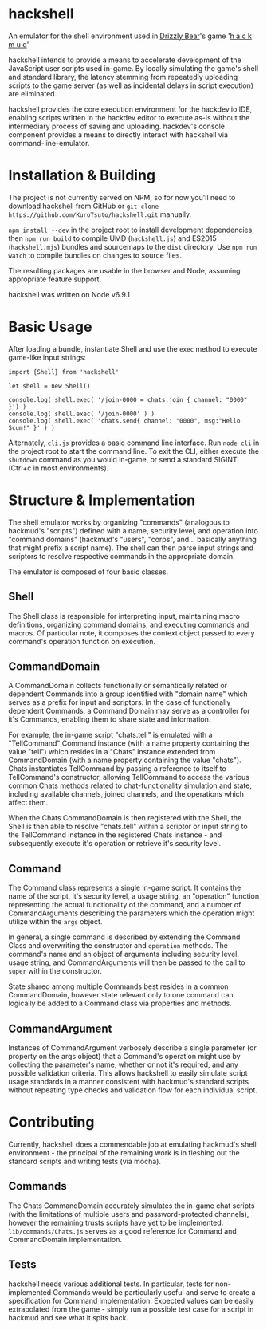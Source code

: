 # hackshell
An emulator for the shell environment used in [Drizzly Bear](http://drizzlybear.com/)'s game '[h a c k m u d](https://www.hackmud.com/)'

hackshell intends to provide a means to accelerate development of the JavaScript user scripts used in-game. By locally simulating the game's shell and standard library, the latency stemming from repeatedly uploading scripts to the game server (as well as incidental delays in script execution) are eliminated.

hackshell provides the core execution environment for the hackdev.io IDE, enabling scripts written in the hackdev editor to execute as-is without the intermediary process of saving and uploading. hackdev's console component provides a means to directly interact with hackshell via command-line-emulator.

# Installation & Building
The project is not currently served on NPM, so for now you'll need to download hackshell from GitHub or `git clone https://github.com/KuroTsuto/hackshell.git` manually.

`npm install --dev` in the project root to install development dependencies, then `npm run build` to compile UMD (`hackshell.js`) and ES2015 (`hackshell.mjs`) bundles and sourcemaps to the `dist` directory. Use `npm run watch` to compile bundles on changes to source files.

The resulting packages are usable in the browser and Node, assuming appropriate feature support.

hackshell was written on Node v6.9.1

# Basic Usage
After loading a bundle, instantiate Shell and use the `exec` method to execute game-like input strings:

```
import {Shell} from 'hackshell'

let shell = new Shell()

console.log( shell.exec( '/join-0000 = chats.join { channel: "0000" }') )
console.log( shell.exec( '/join-0000' ) )
console.log( shell.exec( 'chats.send{ channel: "0000", msg:"Hello Scum!" }' ) )
```

Alternately, `cli.js` provides a basic command line interface. Run `node cli` in the project root to start the command line. To exit the CLI, either execute the `shutdown` command as you would in-game, or send a standard SIGINT (<key>Ctrl</key>+<key>c</key> in most environments). 

# Structure & Implementation
The shell emulator works by organizing "commands" (analogous to hackmud's "scripts") defined with a name, security level, and operation into "command domains" (hackmud's "users", "corps", and... basically anything that might prefix a script name). The shell can then parse input strings and scriptors to resolve respective commands in the appropriate domain.

The emulator is composed of four basic classes.

## Shell
The Shell class is responsible for interpreting input, maintaining macro definitions, organizing command domains, and executing commands and macros. Of particular note, it composes the context object passed to every command's operation function on execution.

## CommandDomain
A CommandDomain collects functionally or semantically related or dependent Commands into a group identified with "domain name" which serves as a prefix for input and scriptors. In the case of functionally dependent Commands, a Command Domain may serve as a controller for it's Commands, enabling them to share state and information.

For example, the in-game script "chats.tell" is emulated with a "TellCommand" Command instance (with a name property containing the value "tell") which resides in a "Chats" instance extended from CommandDomain (with a name property containing the value "chats"). Chats instantiates TellCommand by passing a reference to itself to TellCommand's constructor, allowing TellCommand to access the various common Chats methods related to chat-functionality simulation and state, including available channels, joined channels, and the operations which affect them.

When the Chats CommandDomain is then registered with the Shell, the Shell is then able to resolve "chats.tell" within a scriptor or input string to the TellCommand instance in the registered Chats instance - and subsequently execute it's operation or retrieve it's security level.

## Command
The Command class represents a single in-game script. It contains the name of the script, it's security level, a usage string, an "operation" function representing the actual functionality of the command, and a number of CommandArguments describing the parameters which the operation might utilize within the `args` object.

In general, a single command is described by extending the Command Class and overwriting the constructor and `operation` methods. The command's name and an object of arguments including security level, usage string, and CommandArguments will then be passed to the call to `super` within the constructor.

State shared among multiple Commands best resides in a common CommandDomain, however state relevant only to one command can logically be added to a Command class via properties and methods.

## CommandArgument
Instances of CommandArgument verbosely describe a single parameter (or property on the args object) that a Command's operation might use by collecting the parameter's name, whether or not it's required, and any possible validation criteria. This allows hackshell to easily simulate script usage standards in a manner consistent with hackmud's standard scripts without repeating type checks and validation flow for each individual script.

# Contributing
Currently, hackshell does a commendable job at emulating hackmud's shell environment - the principal of the remaining work is in fleshing out the standard scripts and writing tests (via mocha).

## Commands
The Chats CommandDomain accurately simulates the in-game chat scripts (with the limitations of multiple users and password-protected channels), however the remaining trusts scripts have yet to be implemented. `lib/commands/Chats.js` serves as a good reference for Command and CommandDomain implementation.

## Tests
hackshell needs various additional tests. In particular, tests for non-implemented Commands would be particularly useful and serve to create a specification for Command implementation. Expected values can be easily extrapolated from the game - simply run a possible test case for a script in hackmud and see what it spits back.
